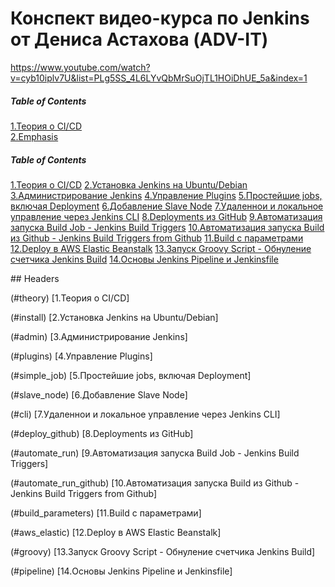 # Конспект видео-курса по Jenkins от Дениса Астахова (ADV-IT)

https://www.youtube.com/watch?v=cyb10iplv7U&list=PLg5SS_4L6LYvQbMrSuOjTL1HOiDhUE_5a&index=1


##### Table of Contents  
[1.Теория о CI/CD](#headers)  
[2.Emphasis](#emphasis)

##### Table of Contents 
[1.Теория о CI/CD](#theory)
[2.Установка Jenkins на Ubuntu/Debian](#install) 
[3.Администрирование Jenkins](#admin)
[4.Управление Plugins](#plugins)
[5.Простейшие jobs, включая Deployment](#simple_job)
[6.Добавление Slave Node](#slave_node)
[7.Удаленнои и локальное управление через Jenkins CLI](#cli)
[8.Deployments из GitHub](#deploy_github)
[9.Автоматизация запуска Build Job - Jenkins Build Triggers](#automate_run)
[10.Автоматизация запуска Build из Github - Jenkins Build Triggers from Github](#automate_run_github)
[11.Build с параметрами](#build_parameters)
[12.Deploy в AWS Elastic Beanstalk](#aws_elastic)
[13.Запуск Groovy Script - Обнуление счетчика Jenkins Build](#groovy)
[14.Основы Jenkins Pipeline и Jenkinsfile](#pipeline)


<a name="headers"/>
## Headers

(#theory)
[1.Теория о CI/CD] 

(#install) 
[2.Установка Jenkins на Ubuntu/Debian]

(#admin)
[3.Администрирование Jenkins]

(#plugins)
[4.Управление Plugins]

(#simple_job)
[5.Простейшие jobs, включая Deployment]

(#slave_node)
[6.Добавление Slave Node]

(#cli)
[7.Удаленнои и локальное управление через Jenkins CLI]

(#deploy_github)
[8.Deployments из GitHub]

(#automate_run)
[9.Автоматизация запуска Build Job - Jenkins Build Triggers]

(#automate_run_github)
[10.Автоматизация запуска Build из Github - Jenkins Build Triggers from Github]

(#build_parameters)
[11.Build с параметрами]

(#aws_elastic)
[12.Deploy в AWS Elastic Beanstalk]

(#groovy)
[13.Запуск Groovy Script - Обнуление счетчика Jenkins Build]

(#pipeline)
[14.Основы Jenkins Pipeline и Jenkinsfile]



  

